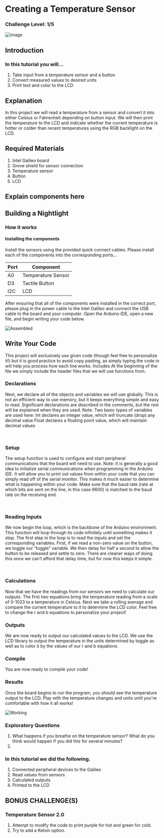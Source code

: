# Creating a Temperature Sensor
### Challenge Level: 1/5
![image](https://user-images.githubusercontent.com/24983989/32183398-7190250e-bd56-11e7-8a59-46504574b320.png)

## Introduction

### In this tutorial you will...
  1. Take input from a temperature sensor and a button
  2. Convert measured values to desired units
  3. Print text and color to the LCD

  
## Explanation
In this project we will read a temperature from a sensor and convert it into either Celsius or Fahrenheit depending on button input. We will then print the temperature to the LCD and indicate whether the current temperature is hotter or colder than recent temperatures using the RGB backlight on the LCD. 
 
## Required Materials
1.	Intel Galileo board
2.	Grove shield for sensor connection
3.	Temperature sensor
4.	Button
5.	LCD

## Explain components here

## Building a Nightlight

### How it works

#### Installing the components
Install the sensors using the provided quick connect cables. Please install each of the components into the corresponding ports...<br />

Port | Component
--- | ---
A0 | Temperature Sensor
D3 | Tactile Button
I2C | LCD

After ensuring that all of the components were installed in the correct port, please plug in the power cable to the Intel Galileo and connect the USB cable to the board and your computer. Open the Arduino IDE, open a new file, and begin writing your code below.

![Assembled](https://user-images.githubusercontent.com/22579849/30304750-fe00e0b8-9723-11e7-9600-4a7790477c3d.jpg)

## Write Your Code
This project will exclusively use given code (though feel free to personalize it!) but it is good practice to avoid copy pasting, as simply typing the code in will help you process how each line works. 
Includes
At the beginning of the file we simply include the header files that we will use functions from. 
 
### Declarations
Next, we declare all of the objects and variables we will use globally. This is not an efficient way to use memory, but it keeps everything simple and easy to read. Significant declarations are described in the comments, but the rest will be explained when they are used. 
	Note: Two basic types of variables are used here:
		Int declares an integer value, which will truncate (drop) any decimal value
		Float declares a floating point value, which will maintain decimal values 
 
 
### Setup
The setup function is used to configure and start peripheral communications that the board will need to use. 
Note: It is generally a good idea to initialize serial communications when programming in the Arduino IDE. It will allow you to print out values from within your code that you can simply read off of the serial monitor. This makes it much easier to determine what is happening within your code. Make sure that the baud rate (rate at which bits are sent on the line, in this case 9600) is matched to the baud rate on the receiving end. 
 
 
### Reading Inputs
We now begin the loop, which is the backbone of the Arduino environment. This function will loop through its code infinitely until something makes it stop. 
The first step in the loop is to read the inputs and set the corresponding variables. First, if we read a non-zero value on the button, we toggle our “toggle” variable. We then delay for half a second to allow the button to be released and settle to zero. There are cleaner ways of doing this once we can’t afford that delay time, but for now this keeps it simple. 

 
 
### Calculations
Now that we have the readings from our sensors we need to calculate our outputs. The first two equations bring the temperature reading from a scale of 0-1023 to a temperature in Celsius. Next we take a rolling average and compare the current temperature to it to determine the LCD color. Feel free to change the r and b equations to personalize your project!

 

### Outputs
We are now ready to output our calculated values to the LCD. We use the LCD library to output the temperature in the units determined by toggle as well as to color it by the values of our r and b equations. 
 
### Compile
You are now ready to compile your code! 


### Results
Once the board begins to run the program, you should see the temperature output to the LCD. Play with the temperature changes and units until you're comfortable with how it all works!

![Working](https://user-images.githubusercontent.com/22579849/30304758-fe1fd81a-9723-11e7-8d38-fe3f28e31b4d.jpg) <br />

### Exploratory Questions

1. What happens if you breathe on the temperature sensor? What do you think would happen if you did this for several minutes?
2. 

### In this tutorial we did the following.
 
1.	Connected peripheral devices to the Galileo
2.	Read values from sensors
3.	Calculated outputs
4.	Printed to the LCD
  
## BONUS CHALLENGE(S)

### Temperature Sensor 2.0
1) Attempt to modify the code to print purple for hot and green for cold.
2) Try to add a Kelvin option. 
